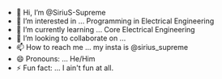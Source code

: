 - 👋 Hi, I’m @SiriuS-Supreme
- 👀 I’m interested in ... Programming in Electrical Engineering
- 🌱 I’m currently learning ... Core Electrical Engineering
- 💞️ I’m looking to collaborate on ...
- 📫 How to reach me ... my insta is @sirius_supreme
- 😄 Pronouns: ... He/Him
- ⚡ Fun fact: ... I ain't fun at all.

<!---
SiriuS-Supreme/SiriuS-Supreme is a ✨ special ✨ repository because its `README.md` (this file) appears on your GitHub profile.
You can click the Preview link to take a look at your changes.
--->
